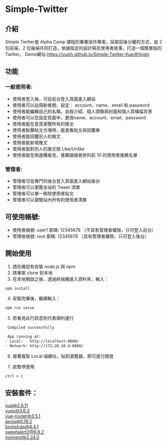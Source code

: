 # Simple-Twitter

## 介紹
Simple Twitter是 Alpha Camp 課程的畢業協作專案，採取前後分離的方式，由 2 位前端、2 位後端共同打造，依據指定的設計稿及使用者故事，打造一個簡單版的Twitter。
Demo網址:https://yuzih.github.io/Simple-Twitter-Vue/#/login
## 功能
### 一般使用者:
- 使用者登入後，可從前台登入頁面進入網站
- 使用者可以註冊新帳號，設定： account、name、email 和 password
- 使用者能編輯自己的名稱、自我介紹、個人頭像與封面和個人頁橫幅背景
- 使用者可以在設定頁面中，更改name、account、email、password
- 使用者能在首頁瀏覽所有的推文 
- 使用者點擊貼文方塊時，能查看貼文與回覆串
- 使用者能回覆別人的推文
- 使用者能新增推文
- 使用者能對別人的推文按 Like/Unlike
- 使用者能在側邊欄看見，推薦跟隨者排列前 10 的使用者推薦名單

### 管理者:
- 管理者可從專門的後台登入頁面進入網站後台
- 管理者可以瀏覽全站的 Tweet 清單
- 管理者可以單一刪除使用者貼文
- 管理者可以瀏覽站內所有的使用者清單

## 可使用帳號:
- 使用者帳號: user1 密碼: 12345678 （不具有管理者權限，只可登入前台）
- 管理者帳號: root 密碼: 12345678 （具有管理者權限，只可登入後台）

## 開始使用

1. 請先確認有安裝 node.js 與 npm
2. 將專案 clone 到本地
3. 在本地開啟之後，透過終端機進入資料夾，輸入：

  ```bash
  npm install
  ```

4. 安裝完畢後，繼續輸入：

  ```bash
  npm run serve
  ```
  
5. 若看見此行訊息則代表順利運行
  ```bash
   Compiled successfully

   App running at:
  - Local:   http://localhost:8080/
  - Network: http://172.20.10.4:8080/
  ```

6. 接著複製 Local 端網址，貼到瀏覽器，即可進行開發

7. 欲暫停使用

  ```bash
  ctrl + c
  ```

## 安裝套件：
vue@2.6.11  
vuex@3.6.2  
vue-router@3.5.1  
axios@0.19.2  
bootstrap@4.4.1  
sweetalert2@9.8.2  
moment@2.24.0  

